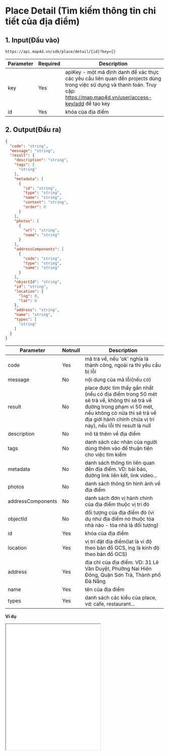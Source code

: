 
#  Place Detail (Tìm kiếm thông tin chi tiết của địa điểm)
## 1. Input(Đầu vào)
```
https://api.map4d.vn/sdk/place/detail/{id}?key={}
```
| Parameter |Required| Description                                                                                           |
|-----------|--------|-------------------------------------------------------------------------------------------------------|
| key       |Yes     | apiKey - một mã định danh để xác thực các yêu cầu liên quan đến projects dùng trong việc sử dụng và thanh toán. Truy cập: https://map.map4d.vn/user/access-key/add để tạo key|
| id        |Yes     | khóa của địa điểm                                                                      |

## 2. Output(Đầu ra)
```json
{
  "code": "string",
  "message": "string",
  "result": {
    "description": "string",
    "tags": [
      "string"
    ],
    "metadata": [
      {
        "id": "string",
        "type": "string",
        "name": "string",
        "content": "string",
        "order": 0
      }
    ],
    "photos": [
      {
        "url": "string",
        "name": "string"
      }
    ],
    "addressComponents": [
      {
        "code": "string",
        "type": "string",
        "name": "string"
      }
    ],
    "objectId": "string",
    "id": "string",
    "location": {
      "lng": 0,
      "lat": 0
    },
    "address": "string",
    "name": "string",
    "types": [
      "string"
    ]
  }
}
```
| Parameter     |Notnull| Description                                                                                           |
|---------------|-------|-------------------------------------------------------------------------------------------------------|
| code          |Yes    | mã trả về, nếu 'ok' nghĩa là thành công, ngoài ra thì yêu cầu bị lỗi                               |
| message       |No     | nội dung của mã lỗi(nếu có)                                                                        |
| result        |No     | place được tìm thấy gần nhất (nếu có địa điểm trong 50 mét sẽ trả về, không thì sẽ trả về đường trong phạm vi 50 mét, nếu không có nữa thì sẽ trả về địa giới hành chính chứa vị trí này), nếu lỗi thì result là null|
| description   |No     | mô tả thêm về địa điểm                                                                                 |
| tags          |No     | danh sách các nhãn của người dùng thêm vào để thuận tiện cho việc tìm kiếm                     |
| metadata      |No     | danh sách thông tin liên quan đến địa điểm. VD: bài báo, đường link liên kết, link video...     |
| photos        |No     | danh sách thông tin hình ảnh về địa điểm                                                                                      |
| addressComponents|No  | danh sách đơn vị hành chính của địa điểm thuộc vị trí đó
| objectId      |No     | đối tượng của địa điểm đó (ví dụ như địa điểm nó thuộc tòa nhà nào - tòa nhà là đối tượng)                                                                          |
| id            |Yes    | khóa của địa điểm                                                                                  |
| location      |Yes    | vị trí đặt địa điểm(lat là vĩ độ theo bản đồ GCS, lng là kinh độ theo bản đồ GCS)                     |
| address       |Yes    | địa chỉ của địa điểm. VD: 31 Lê Văn Duyệt, Phường Nai Hiên Đông, Quận Sơn Trà, Thành phố Đà Nẵng      |
| name          |Yes    | tên của địa điểm                                                                                      |
| types         |Yes    | danh sách các kiểu của place, vd: cafe, restaurant...

**Ví dụ**
<iframe src="./examples/v1.0/placedetail.html" height= "400px"> </iframe>